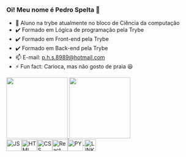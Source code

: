 ### Oi! Meu nome é Pedro Spelta 👋

- 🌱 Aluno na trybe atualmente no bloco de Ciência da computação
- ✔️ Formado em Lógica de programação pela Trybe
- ✔️ Formado em Front-end pela Trybe
- ✔️ Formado em Back-end pela Trybe
- 📫 E-mail: p.h.s.8989@hotmail.com
- ⚡ Fun fact: Carioca, mas não gosto de praia 😆

<div>
  <a href="https://github.com/PedroSpelta">
  <img height="160em" src=https://github-readme-stats.vercel.app/api?username=PedroSpelta&theme=tokyonight>
  <img height="160em" src=https://github-readme-stats.vercel.app/api/top-langs/?username=PedroSpelta&theme=tokyonight&layout=compact>
</div>

<div style="display: inline flex"><br>
  <img align="center" alt="JS" height="30" width="40" src="https://cdn.jsdelivr.net/gh/devicons/devicon/icons/javascript/javascript-original.svg">
  <img align="center" alt="HTML" height="30" width="40" src="https://cdn.jsdelivr.net/gh/devicons/devicon/icons/html5/html5-plain.svg">
  <img align="center" alt="CSS" height="30" width="40" src="https://cdn.jsdelivr.net/gh/devicons/devicon/icons/css3/css3-plain.svg">
  <img align="center" alt="React" height="30" width="40" src="https://cdn.jsdelivr.net/gh/devicons/devicon/icons/react/react-original.svg">
  <img align="center" alt="PY" height="30" width="40" src="https://cdn.jsdelivr.net/gh/devicons/devicon/icons/python/python-original.svg">
</div>
  
<div style="display: inline flex"><br>
  <a href="https://www.linkedin.com/in/pedrospelta/">
    <img align="center" alt="LINKEDIN" height="30" src="https://img.shields.io/badge/LinkedIn-0077B5?style=for-the-badge&logo=linkedin&logoColor=white">
  </>
  
</div>
